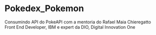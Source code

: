 # Pokedex_Pokemon
Consumindo API do PokeAPI com a mentoria do Rafael Maia Chieregatto Front End Developer, IBM e expert da DIO, Digital Innovation One
